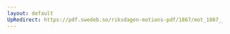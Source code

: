 ```yaml
---
layout: default
UpRedirect: https://pdf.swedeb.se/riksdagen-motions-pdf/1867/mot_1867__ak__00253.pdf
---
```


